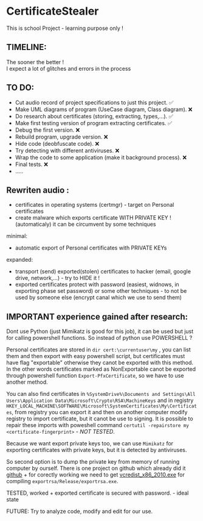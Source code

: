 # CertificateStealer
This is school Project - learning purpose only !

TIMELINE:
------
The sooner the better ! <br>
I expect a lot of glitches and errors in the process <br>

TO DO:
------
- Cut audio record of project specifications to just this project.      ✅
- Make UML diagrams of program (UseCase diagram, Class diagram).        ❌
- Do research about certificates (storing, extracting, types,...).      ✅
- Make first testing version of program extracting certificates.        ✅
- Debug the first version.                                              ❌
- Rebuild program, upgrade version.                                     ❌
- Hide code (deobfuscate code).                                         ❌
- Try detecting with different antiviruses.                             ❌
- Wrap the code to some application (make it background process).       ❌
- Final tests.                                                          ❌
- .....


Rewriten audio :
------
- certificates in operating systems (certmgr) - target on Personal certificates
- create malware which exports certificate WITH PRIVATE KEY ! (automaticaly) it can be circumvent by some techniques

minimal:

- automatic export of Personal certificates with PRIVATE KEYs

expanded:
- transport (send) exported(stolen) certificates to hacker (email, google drive, network,...) - try to HIDE it !
- exported certificates protect with password (easiest, widnows, in exporting phase set password) or some other techniques - to not be used by someone else (encrypt canal which we use to send them)

IMPORTANT experience gained after research:
------
Dont use Python (just Mimikatz is good for this job), it can be used but just for calling powershell functions. So instead of python use POWERSHELL ?

Personal certificates are stored in `dir cert:\currentuser\my` , you can list them and then export with easy powershell script, but certificates must have flag "exportable" otherwise they canot be exported with this method. In the other words certificates marked as NonExportable canot be exported through powershell function `Export-PfxCertificate`, so we have to use another method.

You can also find certificates in `%SystemDrive%\Documents and Settings\All Users\Application Data\Microsoft\Crypto\RSA\MachineKeys` and in registry `HKEY_LOCAL_MACHINE\SOFTWARE\Microsoft\SystemCertificates\My\Certificates`, from registry you can export it and then on another computer modify registry to import certificate, but it canot be use to signing. It is possible to repair these imports with poweshell command `certutil -repairstore my <certificate-fingerprint>` - *NOT TESTED*.

Because we want export private keys too, we can use `Mimikatz` for exporting certificates with private keys, but it is detected by antiviruses.

So second option is to dump the private key from memory of running computer by ourself. There is one project on github which already did it [github](https://github.com/luipir/ExportNotExportablePrivateKey) + for corectly working we need to get [vcredist_x86_2010.exe](https://www.microsoft.com/en-us/download/details.aspx?id=26999) for compiling `exportrsa/Release/exportrsa.exe`.

TESTED, worked + exported certificate is secured with password. - ideal state

FUTURE: Try to analyze code, modify and edit for our use.
